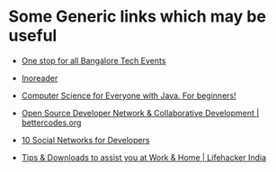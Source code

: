 # Some Generic links which may be useful #

* [One stop for all Bangalore Tech Events](http://ambatisreedhar.wordpress.com/)
* [Inoreader ](https://www.inoreader.com/#welcome)
* [Computer Science for Everyone with Java. For beginners! ](http://schoolofcode.me/course/computer-science-for-everyone-with-java-for-beginners/)
* [Open Source Developer Network & Collaborative Development | bettercodes.org](http://bettercodes.org/)
* [10 Social Networks for Developers](http://www.awwwards.com/10-social-networks-for-developers.html)

* [Tips & Downloads to assist you at Work & Home | Lifehacker India](http://www.lifehacker.co.in/)

